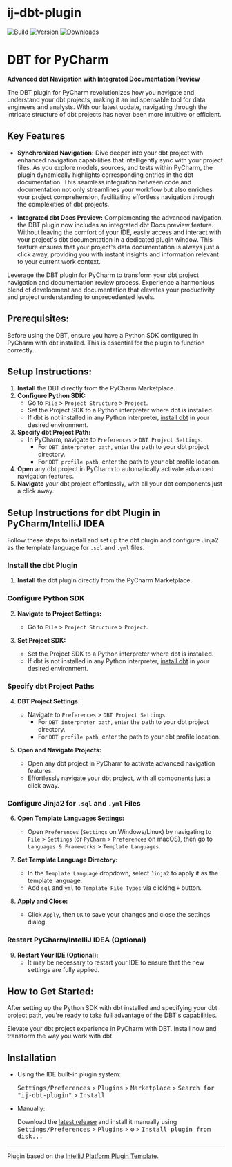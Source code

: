# ij-dbt-plugin

![Build](https://github.com/rinchinov/ij-dbt-plugin/workflows/Build/badge.svg)
[![Version](https://img.shields.io/jetbrains/plugin/v/com.github.rinchinov.ijdbtplugin.svg)](https://plugins.jetbrains.com/plugin/com.github.rinchinov.ijdbtplugin)
[![Downloads](https://img.shields.io/jetbrains/plugin/d/com.github.rinchinov.ijdbtplugin.svg)](https://plugins.jetbrains.com/plugin/com.github.rinchinov.ijdbtplugin)

<!-- Plugin description -->
# DBT for PyCharm

**Advanced dbt Navigation with Integrated Documentation Preview**

The DBT plugin for PyCharm revolutionizes how you navigate and understand your dbt projects, making it an indispensable tool for data engineers and analysts. With our latest update, navigating through the intricate structure of dbt projects has never been more intuitive or efficient.

## Key Features

- **Synchronized Navigation:** Dive deeper into your dbt project with enhanced navigation capabilities that intelligently sync with your project files. As you explore models, sources, and tests within PyCharm, the plugin dynamically highlights corresponding entries in the dbt documentation. This seamless integration between code and documentation not only streamlines your workflow but also enriches your project comprehension, facilitating effortless navigation through the complexities of dbt projects.

- **Integrated dbt Docs Preview:** Complementing the advanced navigation, the DBT plugin now includes an integrated dbt Docs preview feature. Without leaving the comfort of your IDE, easily access and interact with your project's dbt documentation in a dedicated plugin window. This feature ensures that your project's data documentation is always just a click away, providing you with instant insights and information relevant to your current work context.

Leverage the DBT plugin for PyCharm to transform your dbt project navigation and documentation review process. Experience a harmonious blend of development and documentation that elevates your productivity and project understanding to unprecedented levels.

## Prerequisites:

Before using the DBT, ensure you have a Python SDK configured in PyCharm with dbt installed. This is essential for the plugin to function correctly.

## Setup Instructions:

1. **Install** the DBT directly from the PyCharm Marketplace.
2. **Configure Python SDK:**
    - Go to `File` > `Project Structure` > `Project`.
    - Set the Project SDK to a Python interpreter where dbt is installed.
    - If dbt is not installed in any Python interpreter, [install dbt](https://docs.getdbt.com/dbt-cli/installation) in your desired environment.
3. **Specify dbt Project Path:**
    - In PyCharm, navigate to `Preferences` > `DBT Project Settings`.
        - For `DBT interpreter path`, enter the path to your dbt project directory.
        - For `DBT profile path`, enter the path to your dbt profile location.
4. **Open** any dbt project in PyCharm to automatically activate advanced navigation features.
5. **Navigate** your dbt project effortlessly, with all your dbt components just a click away.
## Setup Instructions for dbt Plugin in PyCharm/IntelliJ IDEA

Follow these steps to install and set up the dbt plugin and configure Jinja2 as the template language for `.sql` and `.yml` files.

### Install the dbt Plugin

1. **Install** the dbt plugin directly from the PyCharm Marketplace.

### Configure Python SDK

2. **Navigate to Project Settings:**
    - Go to `File` > `Project Structure` > `Project`.

3. **Set Project SDK:**
    - Set the Project SDK to a Python interpreter where dbt is installed.
    - If dbt is not installed in any Python interpreter, [install dbt](https://docs.getdbt.com/dbt-cli/installation) in your desired environment.

### Specify dbt Project Paths

4. **DBT Project Settings:**
    - Navigate to `Preferences` > `DBT Project Settings`.
        - For `DBT interpreter path`, enter the path to your dbt project directory.
        - For `DBT profile path`, enter the path to your dbt profile location.

5. **Open and Navigate Projects:**
    - Open any dbt project in PyCharm to activate advanced navigation features.
    - Effortlessly navigate your dbt project, with all components just a click away.

### Configure Jinja2 for `.sql` and `.yml` Files

6. **Open Template Languages Settings:**
    - Open `Preferences` (`Settings` on Windows/Linux) by navigating to `File` > `Settings` (or `PyCharm` > `Preferences` on macOS), then go to `Languages & Frameworks` > `Template Languages`.

7. **Set Template Language Directory:**
    - In the `Template Language` dropdown, select `Jinja2` to apply it as the template language.
    - Add `sql` and `yml` to `Template File Types` via clicking `+` button. 

8. **Apply and Close:**
    - Click `Apply`, then `OK` to save your changes and close the settings dialog.

### Restart PyCharm/IntelliJ IDEA (Optional)

9. **Restart Your IDE (Optional):**
    - It may be necessary to restart your IDE to ensure that the new settings are fully applied.

## How to Get Started:

After setting up the Python SDK with dbt installed and specifying your dbt project path, you're ready to take full advantage of the DBT's capabilities.

Elevate your dbt project experience in PyCharm with DBT. Install now and transform the way you work with dbt.
<!-- Plugin description end -->

## Installation

- Using the IDE built-in plugin system:
  
  <kbd>Settings/Preferences</kbd> > <kbd>Plugins</kbd> > <kbd>Marketplace</kbd> > <kbd>Search for "ij-dbt-plugin"</kbd> >
  <kbd>Install</kbd>
  
- Manually:

  Download the [latest release](https://github.com/rinchinov/ij-dbt-plugin/releases/latest) and install it manually using
  <kbd>Settings/Preferences</kbd> > <kbd>Plugins</kbd> > <kbd>⚙️</kbd> > <kbd>Install plugin from disk...</kbd>


---
Plugin based on the [IntelliJ Platform Plugin Template][template].

[template]: https://github.com/JetBrains/intellij-platform-plugin-template
[docs:plugin-description]: https://plugins.jetbrains.com/docs/intellij/plugin-user-experience.html#plugin-description-and-presentation
